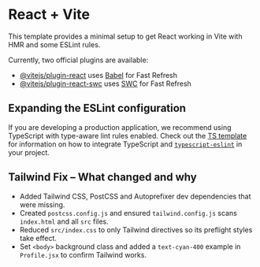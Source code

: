 <!-- Tailwind fix: document Tailwind setup and reasoning -->
# React + Vite

This template provides a minimal setup to get React working in Vite with HMR and some ESLint rules.

Currently, two official plugins are available:

- [@vitejs/plugin-react](https://github.com/vitejs/vite-plugin-react/blob/main/packages/plugin-react) uses [Babel](https://babeljs.io/) for Fast Refresh
- [@vitejs/plugin-react-swc](https://github.com/vitejs/vite-plugin-react/blob/main/packages/plugin-react-swc) uses [SWC](https://swc.rs/) for Fast Refresh

## Expanding the ESLint configuration

If you are developing a production application, we recommend using TypeScript with type-aware lint rules enabled. Check out the [TS template](https://github.com/vitejs/vite/tree/main/packages/create-vite/template-react-ts) for information on how to integrate TypeScript and [`typescript-eslint`](https://typescript-eslint.io) in your project.

## Tailwind Fix – What changed and why

- Added Tailwind CSS, PostCSS and Autoprefixer dev dependencies that were missing.
- Created `postcss.config.js` and ensured `tailwind.config.js` scans `index.html` and all `src` files.
- Reduced `src/index.css` to only Tailwind directives so its preflight styles take effect.
- Set `<body>` background class and added a `text-cyan-400` example in `Profile.jsx` to confirm Tailwind works.
